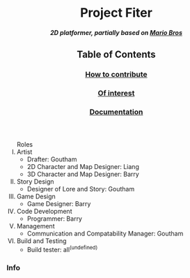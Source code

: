 <!DOCTYPE html>
  <header>
    <h1>Project Fiter</h1>
    <h5>2D platformer, partially based on <a href="https://en.wikipedia.org/wiki/Mario_Bros.">Mario Bros<a><br></h5>
    <h2>Table of Contents</h2>
      <h3><a href="#/1">How to contribute</a></h3>
      <h3><a href="#/2">Of interest</a></h3>
      <h3><a href="#/3">Documentation</a></h3>
  </header>
  <body>
    <div id="/1"><h3></h3></div>
    <ol type="I">Roles
      <li>Artist<ul type="disk">
        <li>Drafter: Goutham</li>
        <li>2D Character and Map Designer: Liang</li>
        <li>3D Character and Map Designer: Barry</li>
      </ul></li>
      <li>Story Design<ul type="disk">
        <li>Designer of Lore and Story: Goutham</li>
      </ul></li>
      <li>Game Design<ul type="disk">
        <li>Game Designer: Barry</li>
      </ul></li>
      <li>Code Development<ul type="disk">
        <li>Programmer: Barry
      </ul></li>
      <li>Management<ul type="disk">
        <li>Communication and Compatability Manager: Goutham
      </ul></li>
      <li>Build and Testing<ul type="disk">
        <li>Build tester: all<sup>(undefined)</sup>
      </ul></li>
    </ol>
    <div id="/2"><h3>Info</h3></div>
    <div id="/3"><h3></h3></div>
  </body>
</html>
